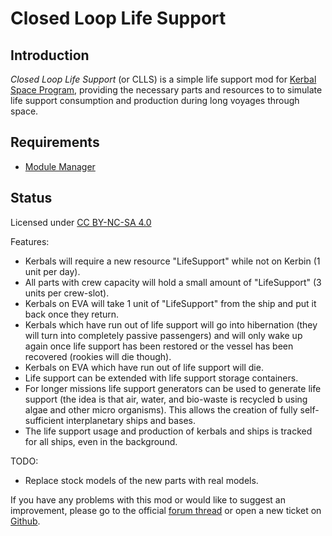 # Closed Loop Life Support

## Introduction

*Closed Loop Life Support* (or CLLS) is a simple life support mod for [Kerbal Space Program](https://kerbalspaceprogram.com), providing the necessary parts and resources to to simulate life support consumption and production during long voyages through space.

## Requirements

+ [Module Manager](https://github.com/sarbian/ModuleManager)

## Status 

Licensed under [CC BY-NC-SA 4.0](https://creativecommons.org/licenses/by-nc-sa/4.0)

Features:
+ Kerbals will require a new resource "LifeSupport" while not on Kerbin (1 unit per day).
+ All parts with crew capacity will hold a small amount of "LifeSupport" (3 units per crew-slot).
+ Kerbals on EVA will take 1 unit of "LifeSupport" from the ship and put it back once they return.
+ Kerbals which have run out of life support will go into hibernation (they will turn into completely passive passengers) and will only wake up again once life support has been restored or the vessel has been recovered (rookies will die though).
+ Kerbals on EVA which have run out of life support will die.
+ Life support can be extended with life support storage containers.
+ For longer missions life support generators can be used to generate life support (the idea is that air, water, and bio-waste is recycled b using algae and other micro organisms). This allows the creation of fully self-sufficient interplanetary ships and bases.
+ The life support usage and production of kerbals and ships is tracked for all ships, even in the background.

TODO:
+ Replace stock models of the new parts with real models.

If you have any problems with this mod or would like to suggest an improvement, please go to the official [forum thread](...) or open a new ticket on [Github](https://github.com/mmoench/CLLS).
